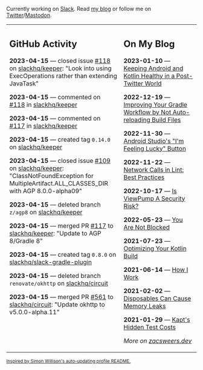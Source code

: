 Currently working on [Slack](https://slack.com/). Read [my blog](https://zacsweers.dev/) or follow me on [Twitter](https://twitter.com/ZacSweers)/[Mastodon](https://hachyderm.io/@ZacSweers).

<table><tr><td valign="top" width="60%">

## GitHub Activity
<!-- githubActivity starts -->
**2023-04-15** — closed issue [#118](https://github.com/slackhq/keeper/issues/118) on [slackhq/keeper](https://github.com/slackhq/keeper): "Look into using ExecOperations rather than extending JavaTask"

**2023-04-15** — commented on [#118](https://github.com/slackhq/keeper/issues/118#issuecomment-1510025939) in [slackhq/keeper](https://github.com/slackhq/keeper)

**2023-04-15** — commented on [#117](https://github.com/slackhq/keeper/pull/117#issuecomment-1510025907) in [slackhq/keeper](https://github.com/slackhq/keeper)

**2023-04-15** — created tag `0.14.0` on [slackhq/keeper](https://github.com/slackhq/keeper)

**2023-04-15** — closed issue [#109](https://github.com/slackhq/keeper/issues/109) on [slackhq/keeper](https://github.com/slackhq/keeper): "ClassNotFoundException for MultipleArtifact.ALL_CLASSES_DIR with AGP 8.0.0-alpha09"

**2023-04-15** — deleted branch `z/agp8` on [slackhq/keeper](https://github.com/slackhq/keeper)

**2023-04-15** — merged PR [#117](https://github.com/slackhq/keeper/pull/117) to [slackhq/keeper](https://github.com/slackhq/keeper): "Update to AGP 8/Gradle 8"

**2023-04-15** — created tag `0.8.0` on [slackhq/slack-gradle-plugin](https://github.com/slackhq/slack-gradle-plugin)

**2023-04-15** — deleted branch `renovate/okhttp` on [slackhq/circuit](https://github.com/slackhq/circuit)

**2023-04-15** — merged PR [#561](https://github.com/slackhq/circuit/pull/561) to [slackhq/circuit](https://github.com/slackhq/circuit): "Update okhttp to v5.0.0-alpha.11"
<!-- githubActivity ends -->
</td><td valign="top" width="40%">

## On My Blog
<!-- blog starts -->
**2023-01-10** — [Keeping Android and Kotlin Healthy in a Post-Twitter World](https://www.zacsweers.dev/keeping-android-healthy/)

**2022-12-19** — [Improving Your Gradle Workflow by Not Auto-reloading Build Files](https://www.zacsweers.dev/improving-your-workflow-by-not-auto-reloading-build-files/)

**2022-11-30** — [Android Studio's "I'm Feeling Lucky" Button](https://www.zacsweers.dev/android-studios-im-feeling-lucky-button/)

**2022-11-22** — [Network Calls in Lint: Best Practices](https://www.zacsweers.dev/network-calls-in-lint-best-practices/)

**2022-10-17** — [Is ViewPump A Security Risk?](https://www.zacsweers.dev/is-viewpump-a-security-risk/)

**2022-05-23** — [You Are Not Blocked](https://www.zacsweers.dev/you-are-not-blocked/)

**2021-07-23** — [Optimizing Your Kotlin Build](https://www.zacsweers.dev/optimizing-your-kotlin-build/)

**2021-06-14** — [How I Work](https://www.zacsweers.dev/how-i-work/)

**2021-02-02** — [Disposables Can Cause Memory Leaks](https://www.zacsweers.dev/disposables-can-cause-memory-leaks/)

**2021-01-29** — [Kapt's Hidden Test Costs](https://www.zacsweers.dev/kapts-hidden-test-costs/)
<!-- blog ends -->
_More on [zacsweers.dev](https://zacsweers.dev/)_
</td></tr></table>

<sub><a href="https://simonwillison.net/2020/Jul/10/self-updating-profile-readme/">Inspired by Simon Willison's auto-updating profile README.</a></sub>